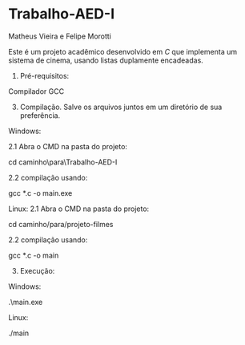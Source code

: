 # Trabalho-AED-I
Matheus Vieira e Felipe Morotti


Este é um projeto acadêmico desenvolvido em *C* que implementa um sistema de cinema, usando listas duplamente encadeadas.



1. Pré-requisitos:

Compilador GCC

3. Compilação. Salve os arquivos juntos em um diretório de sua preferência.
   
Windows:

2.1 Abra o CMD na pasta do projeto:
   
cd caminho\para\Trabalho-AED-I

2.2 compilação usando:

gcc *.c -o main.exe

Linux:
2.1 Abra o CMD na pasta do projeto:

cd caminho/para/projeto-filmes

2.2 compilação usando:

gcc *.c -o main

3. Execução:

Windows:

.\main.exe

Linux:

./main
